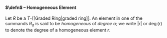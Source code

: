 #### $\defn$ – Homogeneous Element
Let $R$ be a $T$-[[Graded Ring|graded ring]]. An element in one of the summands $R_a$ is said to be *homogeneous* of *degree* $a$; we write $|r|$ or $\deg(r)$ to denote the degree of a homogeneous element $r$.